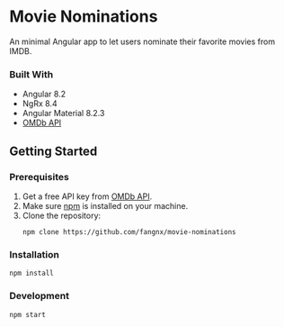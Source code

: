 # Movie Nominations

An minimal Angular app to let users nominate their favorite movies from IMDB.

### Built With

- Angular 8.2
- NgRx 8.4
- Angular Material 8.2.3
- [OMDb API](http://www.omdbapi.com/)

## Getting Started

### Prerequisites

1. Get a free API key from [OMDb API](http://www.omdbapi.com/).
2. Make sure [npm](https://www.npmjs.com/get-npm) is installed on your machine.
3. Clone the repository:
   ```
   npm clone https://github.com/fangnx/movie-nominations
   ```

### Installation

```
npm install
```

### Development

```
npm start
```

